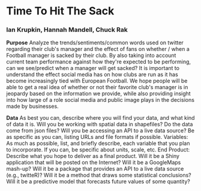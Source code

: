 # Time To Hit The Sack
### Ian Krupkin, Hannah Mandell, Chuck Rak

__Purpose__ 
Analyze the trends/sentiments/common words used on twitter regarding their club's manager and the effect of fans on whether / when a Football manager is sacked by their club. By also taking into account current team performance against how they're expected to be performing, can we see/predict when a manager will get sacked? It is important to understand the effect social media has on how clubs are run as it has become increasingly tied with European Football. We hope people will be able to get a real idea of whether or not their favorite club's manager is in jeopardy based on the information we provide, while also providing insight into how large of a role social media and public image plays in the decisions made by businesses.
 
__Data__ As best you can, describe where you will find your data, and what kind of data it is. Will you be working with spatial data in shapefiles? Do the data come from json files? Will you be accessing an API to a live data source? Be as specific as you can, listing URLs and file formats if possible.
Variables: As much as possible, list, and briefly describe, each variable that you plan to incorporate. If you can, be specific about units, scale, etc.
End Product: Describe what you hope to deliver as a final product. Will it be a Shiny application that will be posted on the Internet? Will it be a GoogleMaps mash-up? Will it be a package that provides an API to a live data source (e.g., twitteR)? Will it be a method that draws some statistical conclusions? Will it be a predictive model that forecasts future values of some quantity?
